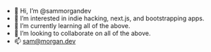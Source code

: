 - 👋 Hi, I’m @sammorgandev
- 👀 I’m interested in indie hacking, next.js, and bootstrapping apps.
- 🌱 I’m currently learning all of the above.
- 💞️ I’m looking to collaborate on all of the above.
- 📫 sam@morgan.dev

<!---
sammorgandev/sammorgandev is a ✨ special ✨ repository because its `README.md` (this file) appears on your GitHub profile.
You can click the Preview link to take a look at your changes.
--->
